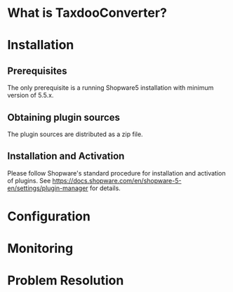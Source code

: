 # What is TaxdooConverter?
# Installation
## Prerequisites
The only prerequisite is a running Shopware5 installation with minimum version of 5.5.x.
## Obtaining plugin sources
The plugin sources are distributed as a zip file.
## Installation and Activation
Please follow Shopware's standard procedure for installation and activation of plugins.
See https://docs.shopware.com/en/shopware-5-en/settings/plugin-manager for details.
# Configuration
# Monitoring
# Problem Resolution